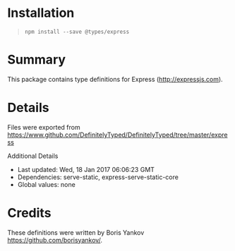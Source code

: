 # Installation
> `npm install --save @types/express`

# Summary
This package contains type definitions for Express (http://expressjs.com).

# Details
Files were exported from https://www.github.com/DefinitelyTyped/DefinitelyTyped/tree/master/express

Additional Details
 * Last updated: Wed, 18 Jan 2017 06:06:23 GMT
 * Dependencies: serve-static, express-serve-static-core
 * Global values: none

# Credits
These definitions were written by Boris Yankov <https://github.com/borisyankov/>.
